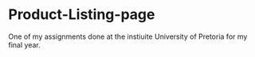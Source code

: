 # Product-Listing-page
One of my assignments done at the instiuite University of Pretoria for my final year.
